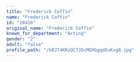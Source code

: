 ```yaml
---
title: "Frederick Coffin"
name: "Frederick Coffin"
id: "28416"
original_name: "Frederick Coffin"
known_for_department: "Acting"
gender: "2"
adult: "false"
profile_path: "/kBJT4KRiQC7JOcMEHGgqdEuKvg8.jpg"
---
```

